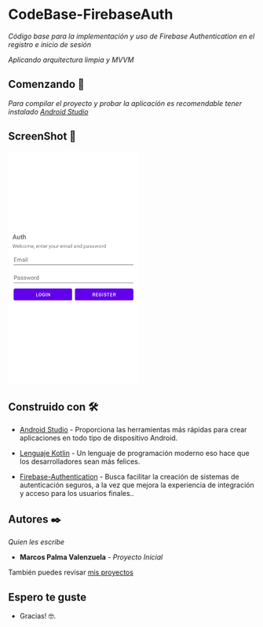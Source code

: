 # CodeBase-FirebaseAuth

_Código base para la implementación y uso de Firebase Authentication en el registro e inicio de sesión_

_Aplicando arquitectura limpia y MVVM_

## Comenzando 🚀

_Para compilar el proyecto y probar la aplicación es recomendable tener instalado [Android Studio](https://developer.android.com/)_

## ScreenShot 📲

![View Auth](https://github.com/MALPV/CodeBase-FirebaseAuth/blob/master/screenshots/Screenshot_auth.png)

## Construido con 🛠️

* [Android Studio](https://developer.android.com/) - Proporciona las herramientas más rápidas
para crear aplicaciones en todo tipo de dispositivo Android.

* [Lenguaje Kotlin](https://kotlinlang.org/) - Un lenguaje de programación moderno
eso hace que los desarrolladores sean más felices.

* [Firebase-Authentication](https://firebase.google.com/products/auth?hl=es) - Busca facilitar la creación de sistemas de autenticación seguros, a la vez que mejora la experiencia de integración y acceso para los usuarios finales..

## Autores ✒️

_Quien les escribe_

* **Marcos Palma Valenzuela** - *Proyecto Inicial* 

También puedes revisar [mis proyectos](https://github.com/MALPV)

## Espero te guste
* Gracias! 🤓.

